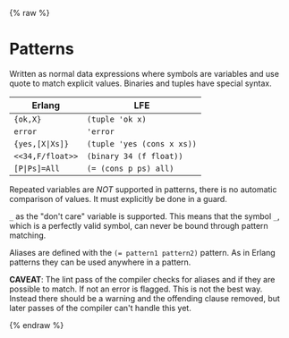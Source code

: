 {% raw %}
# Patterns

Written as normal data expressions where symbols are variables and use
quote to match explicit values. Binaries and tuples have special syntax.

| Erlang | LFE |
| -- | -- |
| ``{ok,X}`` | ``(tuple 'ok x)`` |
| ``error`` | ``'error`` |
| <code>{yes,[X&#124;Xs]}</code> | ``(tuple 'yes (cons x xs))``|
| ``<<34,F/float>>`` | ``(binary 34 (f float))`` |
| <code>[P&#124;Ps]=All</code> | ``(= (cons p ps) all)`` |


Repeated variables are *NOT* supported in patterns, there is no
automatic comparison of values. It must explicitly be done in a
guard.

``_`` as the "don't care" variable is supported. This means that the
symbol ``_``, which is a perfectly valid symbol, can never be bound
through pattern matching.

Aliases are defined with the ``(= pattern1 pattern2)`` pattern. As in
Erlang patterns they can be used anywhere in a pattern.

**CAVEAT**: The lint pass of the compiler checks for aliases and if they
are possible to match. If not an error is flagged. This is not the
best way. Instead there should be a warning and the offending clause
removed, but later passes of the compiler can't handle this yet.


{% endraw %}
